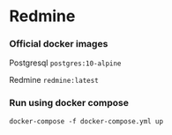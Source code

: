 # Redmine

### Official docker images

Postgresql `postgres:10-alpine`

Redmine `redmine:latest`

### Run using docker compose
```docker-compose -f docker-compose.yml up```
